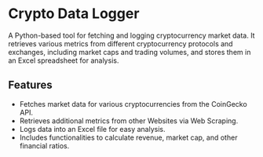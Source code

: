 # Crypto Data Logger

A Python-based tool for fetching and logging cryptocurrency market data. It retrieves various metrics from different cryptocurrency protocols and exchanges, including market caps and trading volumes, and stores them in an Excel spreadsheet for analysis.

## Features

- Fetches market data for various cryptocurrencies from the CoinGecko API.
- Retrieves additional metrics from other Websites via Web Scraping.
- Logs data into an Excel file for easy analysis.
- Includes functionalities to calculate revenue, market cap, and other financial ratios.

